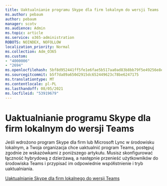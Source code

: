 ```yaml
---
title: Uaktualnianie programu Skype dla firm lokalnym do wersji Teams
ms.author: pebaum
author: pebaum
manager: scotv
ms.audience: Admin
ms.topic: article
ms.service: o365-administration
ROBOTS: NOINDEX, NOFOLLOW
localization_priority: Normal
ms.collection: Adm_O365
ms.custom:
- "4000006"
- "2694"
ms.openlocfilehash: 5bf8d952441ff5fe1e6fae5b517aa0ad83b8bb79f5e49256e8ebcedbc086c3d1
ms.sourcegitcommit: b5f7da89a650d2915dc652449623c78be6247175
ms.translationtype: MT
ms.contentlocale: pl-PL
ms.lasthandoff: 08/05/2021
ms.locfileid: "53919679"
---
```

# <a name="upgrade-from-skype-for-business-on-premises-to-teams"></a>Uaktualnianie programu Skype dla firm lokalnym do wersji Teams

Jeśli wdrożono program Skype dla firm lub Microsoft Lync w środowisku lokalnym, a Twoja organizacja chce uaktualnić program Teams, postępuj zgodnie ze wskazówkami z poniższego artykułu. Musisz skonfigurować łączność hybrydową z dzierżawą, a następnie przenieść użytkowników do środowiska Teams i przypisać im odpowiednie współistnienie i tryb uaktualniania. 

[Uaktualnianie Skype dla firm lokalnego do wersji Teams](https://docs.microsoft.com/MicrosoftTeams/upgrade-to-teams-execute-skypeforbusinesshybridonprem)

